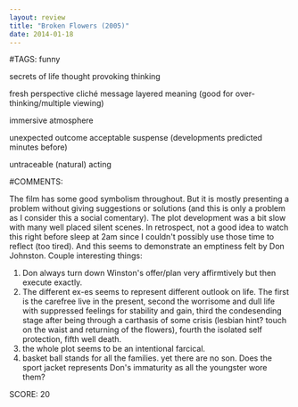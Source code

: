 ```yaml
---
layout: review
title: "Broken Flowers (2005)"
date: 2014-01-18
---
```


#TAGS:
funny

secrets of life
thought provoking thinking

fresh perspective
cliché message
layered meaning (good for over-thinking/multiple viewing)

immersive atmosphere

unexpected outcome
acceptable suspense (developments predicted minutes before)

untraceable (natural) acting

#COMMENTS:

The film has some good symbolism throughout. But it is mostly presenting a problem without giving suggestions or solutions (and this is only a problem as I consider this a social comentary).
The plot development was a bit slow with many well placed silent scenes. In retrospect, not a good idea to watch this right before sleep at 2am since I couldn't possibly use those time to reflect (too tired). And this seems to demonstrate an emptiness felt by Don Johnston.
Couple interesting things:
1. Don always turn down Winston's offer/plan very affirmtively but then execute exactly.
2. The different ex-es seems to represent different outlook on life. The first is the carefree live in the present, second the worrisome and dull life with suppressed feelings for stability and gain, third the condesending stage after being through a carthasis of some crisis (lesbian hint? touch on the waist and returning of the flowers), fourth the isolated self protection, fifth well death.
3. the whole plot seems to be an intentional farcical.
4. basket ball stands for all the families. yet there are no son.
Does the sport jacket represents Don's immaturity as all the youngster wore them?





SCORE:
20
